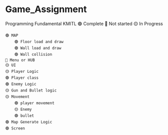 # Game_Assignment
 Programming Fundamental KMITL
🟢 Complete
🔴 Not started
🟡 In Progress


	🟢 MAP
		🟢 Floor load and draw
		🟢 Wall load and draw
		🟢 Wall collision
	🔴 Menu or HUB
	🟡 UI
	🟡 Player Logic
	🟢 Player class
	🟢 Enemy Logic
	🟡 Gun and Bullet logic
	🟡 Movement
		🟢 player movement
		🟡 Enemy
		🟢 bullet
	🟢 Map Generate Logic
	🟢 Screen
